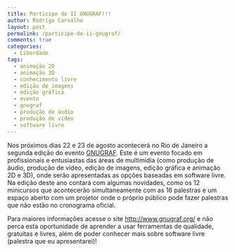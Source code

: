 ```yaml
---
title: Participe do II GNUGRAF!!!
author: Rodrigo Carvalho
layout: post
permalink: /participe-do-ii-gnugraf/
comments: true
categories:
  - Liberdade
tags:
  - animação 2D
  - animação 3D
  - conhecimento livre
  - edição de imagens
  - edição gráfica
  - evento
  - gnugraf
  - produção de áudio
  - produção de vídeo
  - software livre
---
```

Nos próximos dias 22 e 23 de agosto acontecerá no Rio de Janeiro a segunda edição do evento [GNUGRAF][1]. Este é um evento focado em profissionais e entusiastas das áreas de multimídia (como produção de áudio, produção de vídeo, edição de imagens, edição gráfica e animação 2D e 3D), onde serão apresentadas as opções baseadas em software livre. Na edição deste ano contará com algumas novidades, como os 12 minicursos que acontecerão simultaneamente com as 16 palestras e um espaço aberto com um projetor onde o próprio público pode fazer palestras que não estão no cronograma oficial.

Para maiores informações acesse o site <http://www.gnugraf.org/> e não perca esta oportunidade de aprender a usar ferramentas de qualidade, gratuitas e livres, além de poder conhecer mais sobre software livre (palestra que eu apresentarei)!

 [1]: http://www.gnugraf.org/
